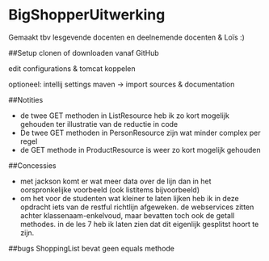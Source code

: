 # BigShopperUitwerking
Gemaakt tbv lesgevende docenten en deelnemende docenten & Loïs :)

##Setup
clonen of downloaden vanaf GitHub

edit configurations & tomcat koppelen

optioneel: intellij settings maven -> import sources & documentation 

##Notities
- de twee GET methoden in ListResource heb ik zo kort mogelijk gehouden ter illustratie van de reductie in code
- De twee GET methoden in PersonResource zijn wat minder complex per regel
- de GET methode in ProductResource is weer zo kort mogelijk gehouden

##Concessies
- met jackson komt er wat meer data over de lijn dan in het oorspronkelijke voorbeeld (ook listitems bijvoorbeeld)
- om het voor de studenten wat kleiner te laten lijken heb ik in deze opdracht iets van de restful richtlijn afgeweken.
de webservices zitten achter klassenaam-enkelvoud, maar bevatten toch ook de getall methodes. in de les 7 heb ik laten zien dat dit eigenlijk gesplitst hoort te zijn. 

##bugs
ShoppingList bevat geen equals methode
